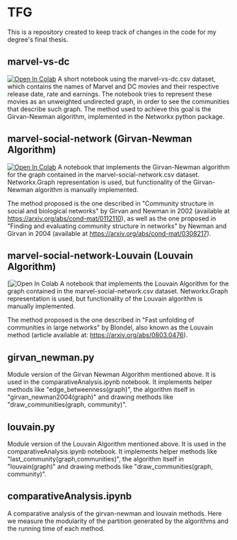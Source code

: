 # TFG
This is a repository created to keep track of changes in the code for my degree's final thesis.

## marvel-vs-dc 
[![Open In Colab](https://colab.research.google.com/assets/colab-badge.svg)](https://colab.research.google.com/github/ZhihaoDC/TFG/blob/main/source/marvel-vs-dc.ipynb)
  A short notebook using the marvel-vs-dc.csv dataset, which contains the names of Marvel and DC movies and their respective release date, rate and earnings. 
  The notebook tries to represent these movies as an unweighted undirected graph, in order to see the communities that describe such graph.
  The method used to achieve this goal is the Girvan-Newman algorithm, implemented in the Networkx python package.
  
  

## marvel-social-network (Girvan-Newman Algorithm) 
[![Open In Colab](https://colab.research.google.com/assets/colab-badge.svg)](https://colab.research.google.com/github/ZhihaoDC/TFG/blob/main/source/marvel_social_network.ipynb)
  A notebook that implements the Girvan-Newman algorithm for the graph contained in the marvel-social-network.csv dataset.
  Networkx.Graph representation is used, but functionality of the Girvan-Newman algorithm is manually implemented.
  
  The method proposed is the one described in "Community structure in social and biological networks" by Girvan and Newman in 2002 (available at https://arxiv.org/abs/cond-mat/0112110), as well as the one proposed in "Finding and evaluating community structure in networks" by Newman and Girvan in 2004 (available at https://arxiv.org/abs/cond-mat/0308217).
  
  
  
## marvel-social-network-Louvain (Louvain Algorithm)
[![Open In Colab](https://colab.research.google.com/github/ZhihaoDC/TFG/blob/main/source/marvel_social_network_Louvain.ipynb)
  A notebook that implements the Louvain Algorithm for the graph contained in the marvel-social-network.csv dataset.
  Networkx.Graph representation is used, but functionality of the Louvain algorithm is manually implemented.
  
  The method proposed is the one described in "Fast unfolding of communities in large networks" by Blondel, also known as the Louvain method (article available at: https://arxiv.org/abs/0803.0476).



## girvan_newman.py
  Module version of the Girvan Newman Algorithm mentioned above. It is used in the comparativeAnalysis.ipynb notebook.
  It implements helper methods like "edge_betweenness(graph)", the algorithm itself in "girvan_newman2004(graph)" and drawing methods like "draw_communities(graph, community)".



## louvain.py
  Module version of the Louvain Algorithm mentioned above. It is used in the comparativeAnalysis.ipynb notebook.
  It implements helper methods like "last_community(graph,communities)", the algorithm itself in "louvain(graph)" and drawing methods like "draw_communities(graph, community)".



## comparativeAnalysis.ipynb
  A comparative analysis of the girvan-newman and louvain methods. Here we measure the modularity of the partition generated by the algorithms and the running time of each method.
